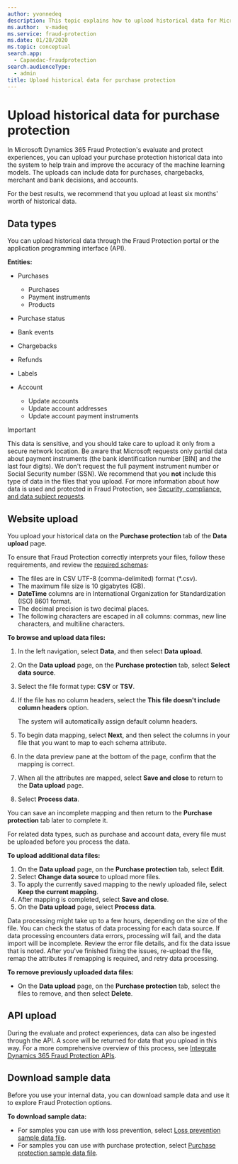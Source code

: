 ```yaml
---
author: yvonnedeq
description: This topic explains how to upload historical data for Microsoft Dynamics 365 Fraud Protection.
ms.author:  v-madeq
ms.service: fraud-protection
ms.date: 01/28/2020
ms.topic: conceptual
search.app: 
  - Capaedac-fraudprotection
search.audienceType:
  - admin
title: Upload historical data for purchase protection 
---
```


# Upload historical data for purchase protection 

In Microsoft Dynamics 365 Fraud Protection's evaluate and protect experiences, you can upload your purchase protection historical data into the system to help train and improve the accuracy of the machine learning models. The uploads can include data for purchases, chargebacks, merchant and bank decisions, and accounts.

For the best results, we recommend that you upload at least six months' worth of historical data.

## Data types

You can upload historical data through the Fraud Protection portal or the application programming interface (API).

**Entities:**

- Purchases

    - Purchases
    - Payment instruments
    - Products

- Purchase status
- Bank events
- Chargebacks
- Refunds
- Labels
- Account

    - Update accounts
    - Update account addresses
    - Update account payment instruments

> [!IMPORTANT]
> This data is sensitive, and you should take care to upload it only from a secure network location. Be aware that Microsoft requests only partial data about payment instruments (the bank identification number \[BIN\] and the last four digits). We don't request the full payment instrument number or Social Security number (SSN). We recommend that you **not** include this type of data in the files that you upload. For more information about how data is used and protected in Fraud Protection, see [Security, compliance, and data subject requests](security-compliance.md).

## Website upload

You upload your historical data on the **Purchase protection** tab of the **Data upload** page.

To ensure that Fraud Protection correctly interprets your files, follow these requirements, and review the [required schemas](schema.md):

- The files are in CSV UTF-8 (comma-delimited) format (\*.csv).
- The maximum file size is 10 gigabytes (GB).
- **DateTime** columns are in International Organization for Standardization (ISO) 8601 format.
- The decimal precision is two decimal places.
- The following characters are escaped in all columns: commas, new line characters, and multiline characters.

**To browse and upload data files:**

1. In the left navigation, select **Data**, and then select **Data upload**.
1. On the **Data upload** page, on the **Purchase protection** tab, select **Select data source**.
1. Select the file format type: **CSV** or **TSV**.
1. If the file has no column headers, select the **This file doesn't include column headers** option.

    The system will automatically assign default column headers.

1. To begin data mapping, select **Next**, and then select the columns in your file that you want to map to each schema attribute.
1. In the data preview pane at the bottom of the page, confirm that the mapping is correct.
1. When all the attributes are mapped, select **Save and close** to return to the **Data upload** page.
1. Select **Process data**.

You can save an incomplete mapping and then return to the **Purchase protection** tab later to complete it.

For related data types, such as purchase and account data, every file must be uploaded before you process the data.

**To upload additional data files:**

1. On the **Data upload** page, on the **Purchase protection** tab, select **Edit**.
1. Select **Change data source** to upload more files.
1. To apply the currently saved mapping to the newly uploaded file, select **Keep the current mapping**.
1. After mapping is completed, select **Save and close**.
1. On the **Data upload** page, select **Process data**.

Data processing might take up to a few hours, depending on the size of the file. You can check the status of data processing for each data source. If data processing encounters data errors, processing will fail, and the data import will be incomplete. Review the error file details, and fix the data issue that is noted. After you've finished fixing the issues, re-upload the file, remap the attributes if remapping is required, and retry data processing.

**To remove previously uploaded data files:**

- On the **Data upload** page, on the **Purchase protection** tab, select the files to remove, and then select **Delete**.

## API upload

During the evaluate and protect experiences, data can also be ingested through the API. A score will be returned for data that you upload in this way. For a more comprehensive overview of this process, see [Integrate Dynamics 365 Fraud Protection APIs](integrate-real-time-api.md).

## Download sample data

Before you use your internal data, you can download sample data and use it to explore Fraud Protection options.

**To download sample data:**

- For samples you can use with loss prevention, select [Loss prevention sample data file](https://download.microsoft.com/download/3/1/6/316b5f40-287d-48a3-ab3c-bf4c7a171cfc/LP.zip).
- For samples you can use with purchase protection, select [Purchase protection sample data file](https://download.microsoft.com/download/c/6/a/c6a37f61-1d4c-4357-8b3c-0a6d78bcb3a1/PP1.zip).

